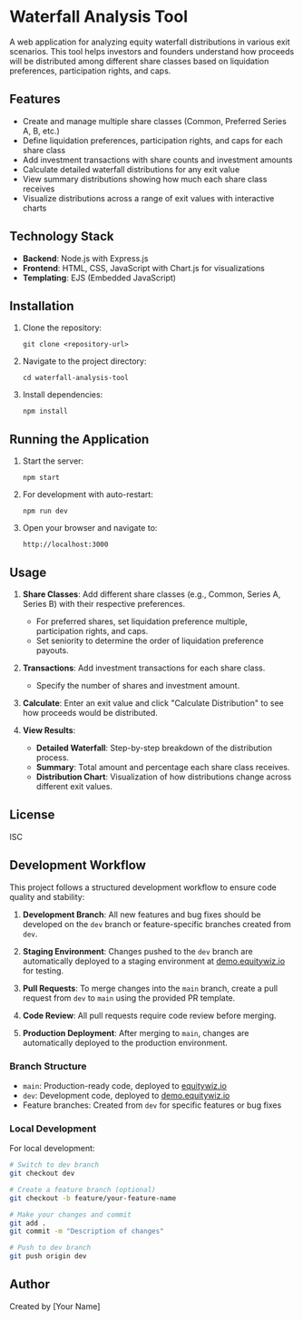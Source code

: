 # Waterfall Analysis Tool

A web application for analyzing equity waterfall distributions in various exit scenarios. This tool helps investors and founders understand how proceeds will be distributed among different share classes based on liquidation preferences, participation rights, and caps.

## Features

- Create and manage multiple share classes (Common, Preferred Series A, B, etc.)
- Define liquidation preferences, participation rights, and caps for each share class
- Add investment transactions with share counts and investment amounts
- Calculate detailed waterfall distributions for any exit value
- View summary distributions showing how much each share class receives
- Visualize distributions across a range of exit values with interactive charts

## Technology Stack

- **Backend**: Node.js with Express.js
- **Frontend**: HTML, CSS, JavaScript with Chart.js for visualizations
- **Templating**: EJS (Embedded JavaScript)

## Installation

1. Clone the repository:
   ```
   git clone <repository-url>
   ```

2. Navigate to the project directory:
   ```
   cd waterfall-analysis-tool
   ```

3. Install dependencies:
   ```
   npm install
   ```

## Running the Application

1. Start the server:
   ```
   npm start
   ```

2. For development with auto-restart:
   ```
   npm run dev
   ```

3. Open your browser and navigate to:
   ```
   http://localhost:3000
   ```

## Usage

1. **Share Classes**: Add different share classes (e.g., Common, Series A, Series B) with their respective preferences.
   - For preferred shares, set liquidation preference multiple, participation rights, and caps.
   - Set seniority to determine the order of liquidation preference payouts.

2. **Transactions**: Add investment transactions for each share class.
   - Specify the number of shares and investment amount.

3. **Calculate**: Enter an exit value and click "Calculate Distribution" to see how proceeds would be distributed.

4. **View Results**:
   - **Detailed Waterfall**: Step-by-step breakdown of the distribution process.
   - **Summary**: Total amount and percentage each share class receives.
   - **Distribution Chart**: Visualization of how distributions change across different exit values.

## License

ISC

## Development Workflow

This project follows a structured development workflow to ensure code quality and stability:

1. **Development Branch**: All new features and bug fixes should be developed on the `dev` branch or feature-specific branches created from `dev`.

2. **Staging Environment**: Changes pushed to the `dev` branch are automatically deployed to a staging environment at [demo.equitywiz.io](https://demo.equitywiz.io) for testing.

3. **Pull Requests**: To merge changes into the `main` branch, create a pull request from `dev` to `main` using the provided PR template.

4. **Code Review**: All pull requests require code review before merging.

5. **Production Deployment**: After merging to `main`, changes are automatically deployed to the production environment.

### Branch Structure

- `main`: Production-ready code, deployed to [equitywiz.io](https://equitywiz.io)
- `dev`: Development code, deployed to [demo.equitywiz.io](https://demo.equitywiz.io)
- Feature branches: Created from `dev` for specific features or bug fixes

### Local Development

For local development:

```bash
# Switch to dev branch
git checkout dev

# Create a feature branch (optional)
git checkout -b feature/your-feature-name

# Make your changes and commit
git add .
git commit -m "Description of changes"

# Push to dev branch
git push origin dev
```

## Author

Created by [Your Name] 